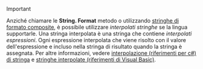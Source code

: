 
> [!IMPORTANT] 
> Anziché chiamare le **String. Format** metodo o utilizzando [stringhe di formato composite](~/docs/standard/base-types/composite-formatting.md), è possibile utilizzare *interpolati stringhe* se la lingua supportarle. Una stringa interpolata è una stringa che contiene *interpolati espressioni*. Ogni espressione interpolata che viene risolto con il valore dell'espressione e incluso nella stringa di risultato quando la stringa è assegnata. Per altre informazioni, vedere [interpolazione (riferimenti per c#) di stringa](~/docs/csharp/language-reference/tokens/interpolated.md) e [stringhe interpolate (riferimenti di Visual Basic)](~/docs/visual-basic/programming-guide/language-features/strings/interpolated-strings.md). 
